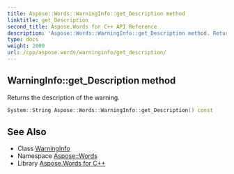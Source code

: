 ```yaml
---
title: Aspose::Words::WarningInfo::get_Description method
linktitle: get_Description
second_title: Aspose.Words for C++ API Reference
description: 'Aspose::Words::WarningInfo::get_Description method. Returns the description of the warning in C++.'
type: docs
weight: 2000
url: /cpp/aspose.words/warninginfo/get_description/
---
```

## WarningInfo::get_Description method


Returns the description of the warning.

```cpp
System::String Aspose::Words::WarningInfo::get_Description() const
```

## See Also

* Class [WarningInfo](../)
* Namespace [Aspose::Words](../../)
* Library [Aspose.Words for C++](../../../)
